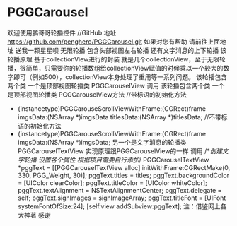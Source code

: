 # PGGCarousel
欢迎使用鹏哥哥轮播控件
//GitHub 地址 https://github.com/penghero/PGGCarousel.git
如果对您有帮助 请前往上面地址 送我一颗星星呗
无限轮播 包含头部视图左右轮播 还有文字消息的上下轮播
该轮播原理 基于collectionView进行的封装
就是几个collectionView，至于无限轮播，很简单，只需要你的轮播数组给collectionView赋值的时候乘以一个较大的数字即可（例如500），collectionView本身处理了重用等一系列问题。
该轮播包含两个类 一个是顶部视图轮播类 PGGCarouselView
调用
该轮播包含两个类 一个是顶部视图轮播类 PGGCarouselView方法
//带标语的初始化方法
+ (instancetype)PGGCarouseScrollViewWithFrame:(CGRect)frame imgsData:(NSArray *)imgsData titlesData:(NSArray *)titlesData;
//不带标语的初始化方法
+ (instancetype)PGGCarouseScrollViewWithFrame:(CGRect)frame imgsData:(NSArray *)imgsData;
另一个是文字消息的轮播类 PGGCarouselTextView
实现原理跟PGGCarouselView的一样 
调用
    /**创建文字轮播   设置各个属性 根据项目需要自行添加*/
    PGGCarouselTextView *pggText = [[PGGCarouselTextView alloc] initWithFrame:CGRectMake(0, 330, PGG_Weight, 30)];
    pggText.titles = titles;
    pggText.backgroundColor = [UIColor clearColor];
    pggText.titleColor = [UIColor whiteColor];
    pggText.textAlignment = NSTextAlignmentCenter;
    pggText.delegate = self;
    pggText.signImages = signImageArray;
    pggText.titleFont = [UIFont systemFontOfSize:24];
    [self.view addSubview:pggText];
注：借鉴网上各大神著 感谢

